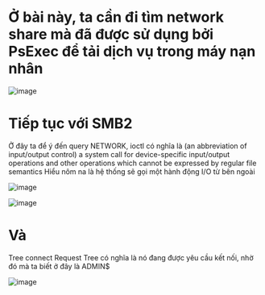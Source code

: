 # Ở bài này, ta cần đi tìm network share mà đã được sử dụng bởi PsExec để tải dịch vụ trong máy nạn nhân

![image](https://github.com/anhshidou/EHCCTFTraining/assets/120787381/6534ce2d-33ac-4668-9cc8-ea41e32674af)

# Tiếp tục với SMB2
Ở đây ta để ý đến query NETWORK,
ioctl có nghĩa là (an abbreviation of input/output control) a system call for device-specific input/output operations and other operations which cannot be expressed by regular file semantics
Hiểu nôm na là hệ thống sẽ gọi một hành động I/O từ bên ngoài

![image](https://github.com/anhshidou/EHCCTFTraining/assets/120787381/1601b6f2-c028-44d6-912c-8e74ea0f0c79)

![image](https://github.com/anhshidou/EHCCTFTraining/assets/120787381/849a3f27-83c1-4496-bcd1-178a89c282e6)

# Và 
Tree connect Request Tree có nghĩa là nó đang được yêu cầu kết nối, nhờ đó mà ta biết ở đây là ADMIN$

![image](https://github.com/anhshidou/EHCCTFTraining/assets/120787381/b463f032-f054-47b1-91cb-6e8a957c5f1c)
